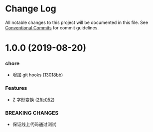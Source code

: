 # Change Log

All notable changes to this project will be documented in this file.
See [Conventional Commits](https://conventionalcommits.org) for commit guidelines.

# 1.0.0 (2019-08-20)


### chore

* 增加 git hooks ([13018bb](https://github.com/goblin-laboratory/leetcode/commit/13018bb))


### Features

* Z 字形变换 ([2ffc052](https://github.com/goblin-laboratory/leetcode/commit/2ffc052))


### BREAKING CHANGES

* 保证线上代码通过测试
